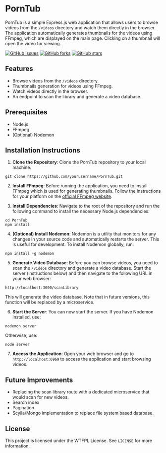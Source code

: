# PornTub

PornTub is a simple Express.js web application that allows users to browse videos from the `/videos` directory and watch them directly in the browser. The application automatically generates thumbnails for the videos using FFmpeg, which are displayed on the main page. Clicking on a thumbnail will open the video for viewing.

[![GitHub issues](https://img.shields.io/github/issues/8qBITs/PornTub?style=flat&logo=github&color=blue)](https://github.com/8qBITs/PornTub/issues)
[![GitHub forks](https://img.shields.io/github/forks/8qBITs/PornTub?style=flat&logo=github&color=green)](https://github.com/8qBITs/PornTub/network)
[![GitHub stars](https://img.shields.io/github/stars/8qBITs/PornTub?style=flat&logo=github&color=yellow)](https://github.com/8qBITs/PornTub/stargazers)

## Features

- Browse videos from the `/videos` directory.
- Thumbnails generation for videos using FFmpeg.
- Watch videos directly in the browser.
- An endpoint to scan the library and generate a video database.

## Prerequisites

- Node.js
- FFmpeg
- (Optional) Nodemon

## Installation Instructions

1. **Clone the Repository**: Clone the PornTub repository to your local machine.

```git clone https://github.com/yourusername/PornTub.git```

2. **Install FFmpeg**: Before running the application, you need to install FFmpeg which is used for generating thumbnails. Follow the instructions for your platform on the [official FFmpeg website](https://ffmpeg.org/download.html).

3. **Install Dependencies**: Navigate to the root of the repository and run the following command to install the necessary Node.js dependencies:

 ```
 cd PornTub
 npm install
 ```

4. **(Optional) Install Nodemon**: Nodemon is a utility that monitors for any changes in your source code and automatically restarts the server. This is useful for development. To install Nodemon globally, run:

 ```
 npm install -g nodemon
 ```

5. **Generate Video Database**: Before you can browse videos, you need to scan the `/videos` directory and generate a video database. Start the server (instructions below) and then navigate to the following URL in your web browser:

 ```
 http://localhost:3000/scanLibrary
 ```

This will generate the video database. Note that in future versions, this function will be replaced by a microservice.

6. **Start the Server**: You can now start the server. If you have Nodemon installed, use:

 ```
 nodemon server
 ```

Otherwise, use:

 ```
 node server
 ```

7. **Access the Application**: Open your web browser and go to `http://localhost:6969` to access the application and start browsing videos.

## Future Improvements

- Replacing the scan library route with a dedicated microservice that would scan for new videos.
- Search index
- Pagination
- Scylla/Mongo implementation to replace file system based database.

## License

This project is licensed under the WTFPL License. See `LICENSE` for more information.
